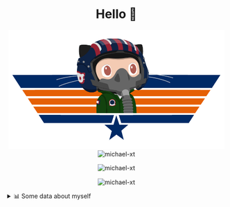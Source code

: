 <h1 align="center">Hello 👋</h1>


<p align="center"><img src="https://raw.githubusercontent.com/Michael-xT/Michael-xT/main/.github/topguntocat.png" width=500>
 <br>
<img src="https://komarev.com/ghpvc/?username=michael-xt&style=for-the-badge" alt="michael-xt" /> 
</p>

<p align="center"><img align="center" src="https://github-readme-stats.vercel.app/api/top-langs/?username=michael-xt&layout=compact&theme=dark&show_icons=true" alt="michael-xt" /></p>
<p align="center"><img align="center" src="https://github-readme-stats.vercel.app/api?username=michael-xt&show_icons=true&theme=dark&show_icons=true" alt="michael-xt" /></p>

<details align="left"><summary>📊 Some data about myself</summary>
<p>

<!--START_SECTION:waka-->
![Code Time](http://img.shields.io/badge/Code%20Time-773%20hrs%2010%20mins-blue)

**🐱 My GitHub Data** 

> 📦 4.0 MB Used in GitHub's Storage 
 > 
> 🏆 10 Contributions in the Year 2023
 > 
> 🚫 Not Opted to Hire
 > 
> 📜 11 Public Repositories 
 > 
> 🔑 27 Private Repositories 
 > 
📅 **I'm Most Productive on Thursday** 

```text
Monday                   136 commits         ████░░░░░░░░░░░░░░░░░░░░░   16.31 % 
Tuesday                  127 commits         ████░░░░░░░░░░░░░░░░░░░░░   15.23 % 
Wednesday                108 commits         ███░░░░░░░░░░░░░░░░░░░░░░   12.95 % 
Thursday                 187 commits         ██████░░░░░░░░░░░░░░░░░░░   22.42 % 
Friday                   73 commits          ██░░░░░░░░░░░░░░░░░░░░░░░   08.75 % 
Saturday                 106 commits         ███░░░░░░░░░░░░░░░░░░░░░░   12.71 % 
Sunday                   97 commits          ███░░░░░░░░░░░░░░░░░░░░░░   11.63 % 
```


📊 **This Week I Spent My Time On** 

```text
🕑︎ Time Zone: Europe/Bucharest

🔥 Editors: 
VS Code                  15 hrs 22 mins      ████████████████████████░   94.80 % 
Visual Studio            50 mins             █░░░░░░░░░░░░░░░░░░░░░░░░   05.20 % 

💻 Operating System: 
Windows                  16 hrs 12 mins      █████████████████████████   100.00 % 
```

**Timeline**

![Lines of Code chart](https://raw.githubusercontent.com/Michael-xT/Michael-xT/main/assets/bar_graph.png)


 Last Updated on 16/04/2023 00:49:14 UTC
<!--END_SECTION:waka-->
</p>
